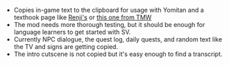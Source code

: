 - Copies in-game text to the clipboard for usage with Yomitan and a texthook page like [Renji's](https://renji-xd.github.io/texthooker-ui/) or [this one from TMW](https://learnjapanese.moe/texthooker.html)
- The mod needs more thorough testing, but it should be enough for language learners to get started with SV.
- Currently NPC dialogue, the quest log, daily quests, and random text like the TV and signs are getting copied.
- The intro cutscene is not copied but it's easy enough to find a transcript.
